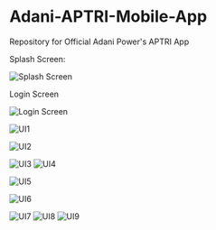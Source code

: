 # Adani-APTRI-Mobile-App
Repository for Official Adani Power's APTRI App    


Splash Screen: 


![Splash Screen](https://i.imgur.com/VLooEkE.png?1)    



Login Screen         
        
![Login Screen](https://i.imgur.com/vBHQsAB.png?1)


![UI1](https://github.com/richidubey/Adani-APTRI-Mobile-App/blob/master/app/Screenshot_20190712-125846.jpg)

![UI2](https://github.com/richidubey/Adani-APTRI-Mobile-App/blob/master/app/Screenshot_20190713-140150.jpg)

![UI3](https://github.com/richidubey/Adani-APTRI-Mobile-App/blob/master/app/Screenshot_20190713-140333.jpg)
![UI4](https://github.com/richidubey/Adani-APTRI-Mobile-App/blob/master/app/Screenshot_20190713-140345.jpg)

![UI5](https://github.com/richidubey/Adani-APTRI-Mobile-App/blob/master/app/Screenshot_20190713-140347.jpg)

![UI6](https://github.com/richidubey/Adani-APTRI-Mobile-App/blob/master/app/Screenshot_20190713-140352.jpg)

![UI7](https://github.com/richidubey/Adani-APTRI-Mobile-App/blob/master/app/Screenshot_20190713-140409.jpg)
![UI8](https://github.com/richidubey/Adani-APTRI-Mobile-App/blob/master/app/Screenshot_20190713-140444.jpg)
![UI9](https://github.com/richidubey/Adani-APTRI-Mobile-App/blob/master/app/Screenshot_20190713-140451.jpg)

